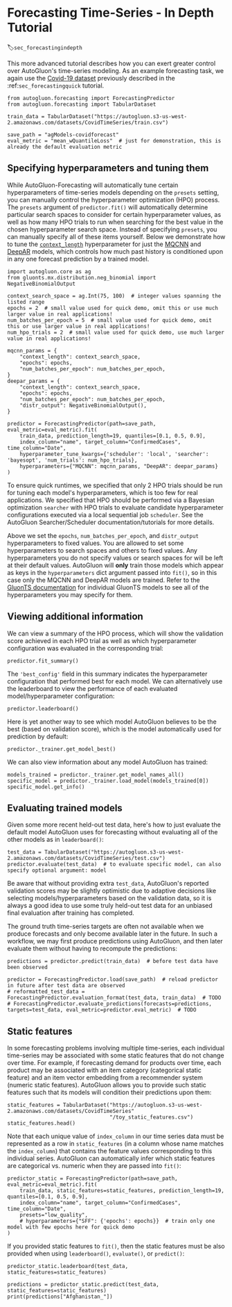 # Forecasting Time-Series - In Depth Tutorial
:label:`sec_forecastingindepth`

This more advanced tutorial describes how you can exert greater control over AutoGluon's time-series modeling. As an example forecasting task, we again use the [Covid-19 dataset](https://www.kaggle.com/c/covid19-global-forecasting-week-4) previously described in the :ref:`sec_forecastingquick` tutorial.

```{.python .input}
from autogluon.forecasting import ForecastingPredictor
from autogluon.forecasting import TabularDataset

train_data = TabularDataset("https://autogluon.s3-us-west-2.amazonaws.com/datasets/CovidTimeSeries/train.csv")

save_path = "agModels-covidforecast"
eval_metric = "mean_wQuantileLoss"  # just for demonstration, this is already the default evaluation metric
```


## Specifying hyperparameters and tuning them

While AutoGluon-Forecasting will automatically tune certain hyperparameters of time-series models depending on the `presets` setting, you can manually control the hyperparameter optimization (HPO) process. The `presets` argument of `predictor.fit()` will automatically determine particular search spaces to consider for certain hyperparameter values, as well as how many HPO trials to run when searching for the best value in the chosen hyperparameter search space. Instead of specifying `presets`, you can manually specify all of these items yourself. Below we demonstrate how to tune the [`context_length`](https://ts.gluon.ai/tutorials/forecasting/extended_tutorial.html) hyperparameter for just the [MQCNN](https://ts.gluon.ai/api/gluonts/gluonts.model.seq2seq.html) and [DeepAR](https://ts.gluon.ai/api/gluonts/gluonts.model.deepar.html) models, which controls how much past history is conditioned upon in any one forecast prediction by a trained model.

```{.python .input}
import autogluon.core as ag
from gluonts.mx.distribution.neg_binomial import NegativeBinomialOutput

context_search_space = ag.Int(75, 100)  # integer values spanning the listed range
epochs = 2  # small value used for quick demo, omit this or use much larger value in real applications!
num_batches_per_epoch = 5  # small value used for quick demo, omit this or use larger value in real applications!
num_hpo_trials = 2  # small value used for quick demo, use much larger value in real applications!

mqcnn_params = {
    "context_length": context_search_space,
    "epochs": epochs,
    "num_batches_per_epoch": num_batches_per_epoch,
}
deepar_params = {
    "context_length": context_search_space,
    "epochs": epochs,
    "num_batches_per_epoch": num_batches_per_epoch,
    "distr_output": NegativeBinomialOutput(),
}

predictor = ForecastingPredictor(path=save_path, eval_metric=eval_metric).fit(
    train_data, prediction_length=19, quantiles=[0.1, 0.5, 0.9],
    index_column="name", target_column="ConfirmedCases", time_column="Date",
    hyperparameter_tune_kwargs={'scheduler': 'local', 'searcher': 'bayesopt', 'num_trials': num_hpo_trials},
    hyperparameters={"MQCNN": mqcnn_params, "DeepAR": deepar_params}
)
```

To ensure quick runtimes, we specified that only 2 HPO trials should be run for tuning each model's hyperparameters, which is too few for real applications. We specified that HPO should be performed via a Bayesian optimization `searcher` with HPO trials to evaluate candidate hyperparameter configurations executed via a local sequential job `scheduler`. See the AutoGluon Searcher/Scheduler documentation/tutorials for more details.

Above we set the `epochs`, `num_batches_per_epoch`, and `distr_output` hyperparameters to fixed values. You are allowed to set some hyperparameters to search spaces and others to fixed values. Any hyperparameters you do not specify values or search spaces for will be left at their default values. AutoGluon will **only** train those models which appear as keys in the `hyperparameters` dict argument passed into `fit()`, so in this case only the MQCNN and DeepAR models are trained. Refer to the [GluonTS documentation](https://ts.gluon.ai/api/gluonts/gluonts.model.html) for individual GluonTS models to see all of the hyperparameters you may specify for them.


## Viewing additional information

We can view a summary of the HPO process, which will show the validation score achieved in each HPO trial as well as which hyperparameter configuration was evaluated in the corresponding trial:

```{.python .input}
predictor.fit_summary()
```

The `'best_config'` field in this summary indicates the hyperparameter configuration that performed best for each model. We can alternatively use the leaderboard to view the performance of each evaluated model/hyperparameter configuration:

```{.python .input}
predictor.leaderboard()
```

Here is yet another way to see which model AutoGluon believes to be the best (based on validation score), which is the model automatically used for prediction by default:

```{.python .input}
predictor._trainer.get_model_best()
```

We can also view information about any model AutoGluon has trained:

```{.python .input}
models_trained = predictor._trainer.get_model_names_all()
specific_model = predictor._trainer.load_model(models_trained[0])
specific_model.get_info()
```


## Evaluating trained models

Given some more recent held-out test data, here's how to just evaluate the default model AutoGluon uses for forecasting without evaluating all of the other models as in `leaderboard()`:

```{.python .input}
test_data = TabularDataset("https://autogluon.s3-us-west-2.amazonaws.com/datasets/CovidTimeSeries/test.csv")
predictor.evaluate(test_data)  # to evaluate specific model, can also specify optional argument: model
```

Be aware that without providing extra `test_data`, AutoGluon's reported validation scores may be slightly optimistic due to adaptive decisions like selecting models/hyperparameters based on the validation data, so it is always a good idea to use some truly held-out test data for an unbiased final evaluation after training has completed.

The ground truth time-series targets are often not available when we produce forecasts and only become available later in the future.
In such a workflow, we may first produce predictions using AutoGluon, and then later evaluate them without having to recompute the predictions:

```{.python .input}
predictions = predictor.predict(train_data)  # before test data have been observed

predictor = ForecastingPredictor.load(save_path)  # reload predictor in future after test data are observed
# reformatted_test_data = ForecastingPredictor.evaluation_format(test_data, train_data)  # TODO
# ForecastingPredictor.evaluate_predictions(forecasts=predictions, targets=test_data, eval_metric=predictor.eval_metric)  # TODO
```


## Static features

In some forecasting problems involving multiple time-series, each individual time-series may be associated with some static features that do not change over time. For example, if forecasting demand for products over time, each product may be associated with an item  category (categorical static feature) and an item vector embedding from a recommender system (numeric static features).
AutoGluon allows you to provide such static features such that its models will condition their predictions upon them:

```{.python .input}
static_features = TabularDataset("https://autogluon.s3-us-west-2.amazonaws.com/datasets/CovidTimeSeries"
                                 "/toy_static_features.csv")
static_features.head()
```

Note that each unique value of `index_column` in our time series data must be represented as a row in `static_features` (in a column whose name matches the `index_column`) that contains the feature values corresponding to this individual series. AutoGluon can automatically infer which static features are categorical vs. numeric when they are passed into `fit()`:


```{.python .input}
predictor_static = ForecastingPredictor(path=save_path, eval_metric=eval_metric).fit(
    train_data, static_features=static_features, prediction_length=19, quantiles=[0.1, 0.5, 0.9],
    index_column="name", target_column="ConfirmedCases", time_column="Date",
    presets="low_quality",
    # hyperparameters={"SFF": {'epochs': epochs}}  # train only one model with few epochs here for quick demo
)
```

If you provided static features to `fit()`, then the static features must be also provided when using `leaderboard()`, `evaluate()`, or `predict()`:

```{.python .input}
predictor_static.leaderboard(test_data, static_features=static_features)
```

```{.python .input}
predictions = predictor_static.predict(test_data, static_features=static_features)
print(predictions["Afghanistan_"])
```
